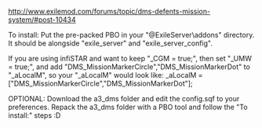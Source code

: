http://www.exilemod.com/forums/topic/dms-defents-mission-system/#post-10434 


To install:
Put the pre-packed PBO in your "@ExileServer\addons\" directory. It should be alongside "exile_server" and "exile_server_config".

If you are using infiSTAR and want to keep "_CGM = true;", then set "_UMW = true;", and add "DMS_MissionMarkerCircle","DMS_MissionMarkerDot" to "_aLocalM",
so your "_aLocalM" would look like:
_aLocalM = ["DMS_MissionMarkerCircle","DMS_MissionMarkerDot"];


OPTIONAL:
Download the a3_dms folder and edit the config.sqf to your preferences.
Repack the a3_dms folder with a PBO tool and follow the "To install:" steps :D
